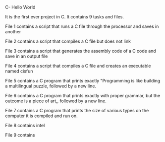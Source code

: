 C- Hello World

It is the first ever project in C. It contains 9 tasks and files.

File 1 contains a script that runs a C file through the processor and saves in another

File 2 contains a script that compiles a C file but does not link

File 3 contains a script that generates the assembly code of a C code and save in an output file

File 4 contains a script that compiles a C file and creates an executable named cisfun

File 5 contains a C program that prints exactly "Programming is like building a multilingual puzzle, followed by a new line.

File 6 contains a C program that prints exactly with proper grammar, but the outcome is a piece of art,, followed by a new line.

File 7 contains a C program that prints the size of various types on the computer it is compiled and run on.

File 8 contains intel

File 9 contains 

